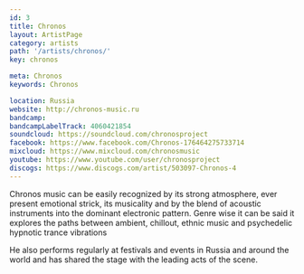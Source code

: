 ```yaml
---
id: 3
title: Chronos
layout: ArtistPage
category: artists
path: '/artists/chronos/'
key: chronos

meta: Chronos
keywords: Chronos

location: Russia
website: http://chronos-music.ru
bandcamp: 
bandcampLabelTrack: 4060421854
soundcloud: https://soundcloud.com/chronosproject
facebook: https://www.facebook.com/Chronos-176464275733714
mixcloud: https://www.mixcloud.com/chronosmusic
youtube: https://www.youtube.com/user/chronosproject
discogs: https://www.discogs.com/artist/503097-Chronos-4
---
```


Chronos music can be easily recognized by its strong atmosphere, ever present emotional strick, its musicality and by the blend of acoustic instruments into the dominant electronic pattern. Genre wise it can be said it explores the paths between ambient, chillout, ethnic music and psychedelic hypnotic trance vibrations

He also performs regularly at festivals and events in Russia and around the world and has shared the stage with the leading acts of the scene.
